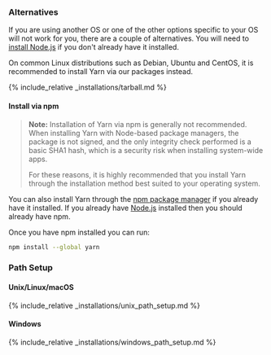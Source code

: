 ### Alternatives

If you are using another OS or one of the other options specific to your OS
will not work for you, there are a couple of alternatives. You will need to
[install Node.js](https://nodejs.org/) if you don't already have it installed.

On common Linux distributions such as Debian, Ubuntu and CentOS, it is
recommended to install Yarn via our packages instead.

<!-- prettier-ignore -->
{% include_relative _installations/tarball.md %}

#### Install via npm

> **Note:** Installation of Yarn via npm is generally not recommended.
> When installing Yarn with Node-based package managers, the package is not signed,
> and the only integrity check performed is a basic SHA1 hash, which is a
> security risk when installing system-wide apps.
>
> For these reasons, it is highly recommended that you install Yarn through the
> installation method best suited to your operating system.

You can also install Yarn through the [npm package manager](http://npmjs.org/)
if you already have it installed. If you already have
[Node.js](https://nodejs.org/) installed then you should already have npm.

Once you have npm installed you can run:

```sh
npm install --global yarn
```

### Path Setup

#### Unix/Linux/macOS

<!-- prettier-ignore -->
{% include_relative _installations/unix_path_setup.md %}

#### Windows

<!-- prettier-ignore -->
{% include_relative _installations/windows_path_setup.md %}
